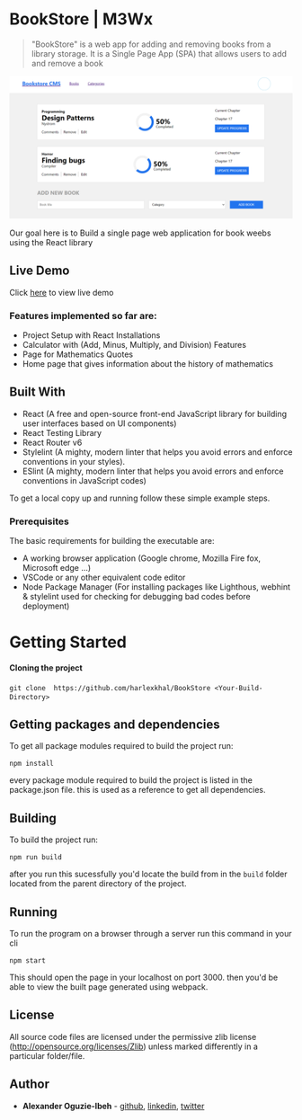 # BookStore | M3Wx

> "BookStore" is a web app for adding and removing books from a library storage. It is a Single Page App (SPA) that allows users to add and remove a book

![screenshot](branding/brand-demo.png)

Our goal here is to Build a single page web application for book weebs using the React library

## Live Demo
Click [here](https://harlexkhal.github.io/BookStore/) to view live demo

### Features implemented so far are:

- Project Setup with React Installations
- Calculator with (Add, Minus, Multiply, and Division) Features
- Page for Mathematics Quotes
- Home page that gives information about the history of mathematics

## Built With

- React (A free and open-source front-end JavaScript library for building user interfaces based on UI components)
- React Testing Library
- React Router v6
- Stylelint (A mighty, modern linter that helps you avoid errors and enforce conventions in your styles).
- ESlint (A mighty, modern linter that helps you avoid errors and enforce conventions in JavaScript codes)

To get a local copy up and running follow these simple example steps.

### Prerequisites

The basic requirements for building the executable are:

- A working browser application (Google chrome, Mozilla Fire fox, Microsoft edge ...)
- VSCode or any other equivalent code editor
- Node Package Manager (For installing packages like Lighthous, webhint & stylelint used for checking for debugging bad codes before deployment)

# Getting Started

#### Cloning the project

```
git clone  https://github.com/harlexkhal/BookStore <Your-Build-Directory>
```

## Getting packages and dependencies
To get all package modules required to build the project run:
```
npm install
```
every package module required to build the project is listed in the package.json file. this is used as a reference to get all dependencies.

## Building 

To build the project run:
```
npm run build
```
after you run this sucessfully you'd locate the build from in the ```build``` folder located from the parent directory of the project.

## Running

To run the program on a browser through a server run this command in your cli
```
npm start
```
This should open the page in your localhost on port 3000. then you'd be able to view the built page generated using webpack.

## License

All source code files are licensed under the permissive zlib license
(http://opensource.org/licenses/Zlib) unless marked differently in a particular folder/file.

## Author
- **Alexander Oguzie-Ibeh** - [github](https://github.com/harlexkhal), [linkedin](https://www.linkedin.com/in/alexander-oguzie-ibeh-776814164), [twitter](https://twitter.com/harlexkhal)
